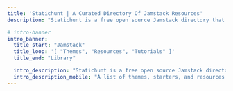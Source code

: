 ```yaml
---
title: 'Statichunt | A Curated Directory Of Jamstack Resources'
description: "Statichunt is a free open source Jamstack directory that lists hundreds of themes, starters, and resources for Jamstack sites."

# intro-banner
intro_banner:
  title_start: "Jamstack"
  title_loop: '[ "Themes", "Resources", "Tutorials" ]'
  title_end: "Library"

  intro_description: "Statichunt is a free open source Jamstack directory <br> that lists hundreds of themes, starters, and resources for Jamstack sites."
  intro_description_mobile: "A list of themes, starters, and resources for Jamstack sites."
---
```


